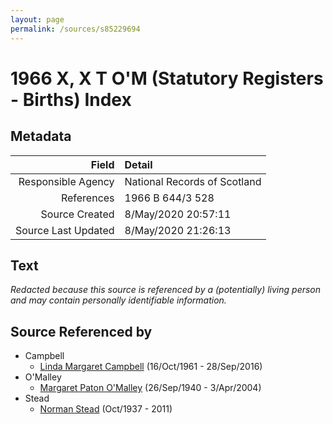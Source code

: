 ```yaml
---
layout: page
permalink: /sources/s85229694
---
```


# 1966 X, X T O'M (Statutory Registers - Births) Index

## Metadata

Field | Detail
---:|:---
Responsible Agency | National Records of Scotland
References | 1966 B 644/3 528
Source Created | 8/May/2020 20:57:11
Source Last Updated | 8/May/2020 21:26:13

## Text

_Redacted because this source is referenced by a (potentially) living person and may contain personally identifiable information._

## Source Referenced by

* Campbell
  * [Linda Margaret Campbell](../people/@76650284@-linda-margaret-campbell-b1961-10-16-d2016-9-28.md) (16/Oct/1961 - 28/Sep/2016)
* O'Malley
  * [Margaret Paton O'Malley](../people/@46723082@-margaret-paton-o'malley-b1940-9-26-d2004-4-3.md) (26/Sep/1940 - 3/Apr/2004)
* Stead
  * [Norman Stead](../people/@69808462@-norman-stead-b1937-10-d2011.md) (Oct/1937 - 2011)
